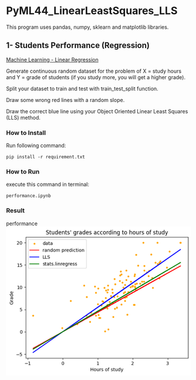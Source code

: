 # PyML44_LinearLeastSquares_LLS
This program uses pandas, numpy, sklearn and matplotlib libraries.

## 1- Students Performance (Regression)
[Machine Learning - Linear Regression](https://www.w3schools.com/python/python_ml_linear_regression.asp)

Generate continuous random dataset for the problem of X = study hours and Y = grade of students (if you study more, you will get a higher grade).

Split your dataset to train and test with train_test_split function.

Draw some wrong red lines with a random slope.

Draw the correct blue line using your Object Oriented Linear Least Squares (LLS) method.

### How to Install
Run following command:
```
pip install -r requirement.txt
```

### How to Run
execute this command in terminal:
```
performance.ipynb
```

### Result
performance![](https://raw.githubusercontent.com/Farokhlagha/PyMachinLearning/main/PyML44_LinearLeastSquares_LLS/output/performance.png)
